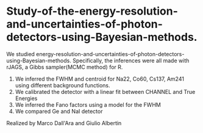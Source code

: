 # Study-of-the-energy-resolution-and-uncertainties-of-photon-detectors-using-Bayesian-methods.

We studied energy-resolution-and-uncertainties-of-photon-detectors-using-Bayesian-methods. Specifically, the inferences were all made with rJAGS, a Gibbs sampler(MCMC method) for R.

1. We inferred the FWHM and centroid for Na22, Co60, Cs137, Am241 using different background functions.
2. We calibrated the detector with a linear fit between CHANNEL and True Energies
3. We inferred the Fano factors using a model for the FWHM
4. We compared Ge and NaI detector

Realized by Marco Dall'Ara and Giulio Albertin
